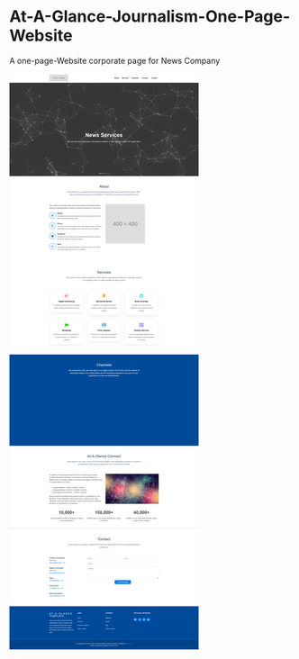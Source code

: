 # At-A-Glance-Journalism-One-Page-Website
A one-page-Website corporate page for News Company

![Desktop Sample](/At-A-Glance%20One-Page-Website%20Template.png)
